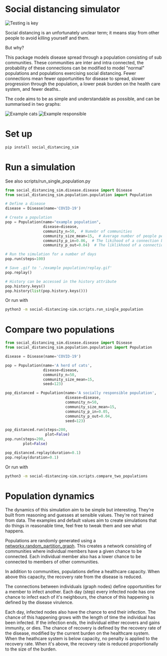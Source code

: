 # Social distancing simulator
![Testing is key](https://github.com/garethjns/social-distancing-sim/workflows/Testing%20is%20key/badge.svg)

Social distancing is an unfortunately unclear term; it means stay from other people to avoid killing yourself and them.

But why?

This package models disease spread through a population consisting of sub communities. These communities are inter and intra connected, the probability of these connections can be modified to model "normal" populations and populations exercising social distancing. Fewer connections mean fewer opportunities for disease to spread, slower progression through the population, a lower peak burden on the health care system, and fewer deaths..   

The code aims to be as simple and understandable as possible, and can be summarised in two graphs: 

![Example cats](https://github.com/garethjns/social-distancing-sim/blob/master/images/herd_of_cats.gif) 
![Example responsible](https://github.com/garethjns/social-distancing-sim/blob/master/images/social_responsibility_2.gif) 

# Set up

````bash
pip install social_distancing_sim
````

# Run a simulation
See also scripts/run_single_population.py

````python
from social_distancing_sim.disease.disease import Disease
from social_distancing_sim.population.population import Population

# Define a disease
disease = Disease(name='COVID-19')

# Create a population
pop = Population(name="example population",
                 disease=disease,
                 community_n=50,  # Numebr of communities
                 community_size_mean=15,  # Average number of people per community
                 community_p_in=0.06,  # The likihood of a connection between two community members
                 community_p_out=0.04)  # The liklikhood of a connection between two members of different communities.  

# Run the simulation for a number of days
pop.run(steps=100)

# Save .gif to './example population/replay.gif'
pop.replay()

# History can be accessed in the history attribute
pop.history.keys()
pop.history(list(pop.history.keys()))
````

Or run with
````bash
python3 -m social-distancing-sim.scripts.run_single_population
````


# Compare two populations

```python
from social_distancing_sim.disease.disease import Disease
from social_distancing_sim.population.population import Population

disease = Disease(name='COVID-19')

pop = Population(name='A herd of cats',
                 disease=disease,
                 community_n=50,
                 community_size_mean=15,
                 seed=123)

pop_distanced = Population(name='A socially responsible population',
                           disease=disease,
                           community_n=50,
                           community_size_mean=15,
                           community_p_in=0.05,
                           community_p_out=0.04,
                           seed=123)

pop_distanced.run(steps=200,
                  plot=False)
pop.run(steps=200,
        plot=False)

pop_distanced.replay(duration=0.1)
pop.replay(duration=0.1)
```

Or run with
````bash
python3 -m social-distancing-sim.scripts.compare_two_populations
````


# Population dynamics

The dynamics of this simulation aim to be simple but interesting. They're built from reasoning and guesses at sensible values. They're not trained from data. The examples and default values aim to create simulations that do things in reasonable time, feel free to tweak them and see what happens.

Populations are randomly generated using a [networkx.random_partition_graph](https://networkx.github.io/documentation/stable/reference/generated/networkx.generators.community.random_partition_graph.html#networkx.generators.community.random_partition_graph). This creates a network consisting of communities where individual members have a given chance to be connected. Each individual member also has a lower chance to be connected to members of other communities.

In addition to communities, populations define a healthcare capacity. When above this capacity, the recovery rate from the disease is reduced.

The connections between individuals (graph nodes) define opportunities for a member to infect another. Each day (step) every infected node has one chance to infect each of it's neighbours, the chance of this happening is defined by the disease virulence.

Each day, infected nodes also have the chance to end their infection. The chance of this happening grows with the length of time the individual has been infected. If the infection ends, the individual either recovers and gains immunity, or dies. The chance of recovery is defined by the recovery rate of the disease, modified by the current burden on the healthcare system. When the heathcare system is below capacity, no penalty is applied to the recovery rate. When it's above, the recovery rate is reduced proportionally to the size of the burden. 
